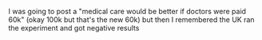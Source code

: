 I was going to post a "medical care would be better if doctors were paid 60k" (okay 100k but that's the new 60k) but then I remembered the UK ran the experiment and got negative results

